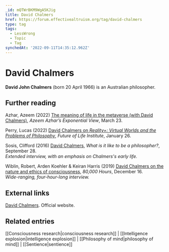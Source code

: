 ```yaml
---
_id: mQTWrBKM9WgA5KJig
title: David Chalmers
href: https://forum.effectivealtruism.org/tag/david-chalmers
type: tag
tags:
  - LessWrong
  - Topic
  - Tag
synchedAt: '2022-09-11T14:35:12.962Z'
---
```

# David Chalmers

**David John Chalmers** (born 20 April 1966) is an Australian philosopher.

Further reading
---------------

Azhar, Azeem (2022) [The meaning of life in the metaverse (with David Chalmers)](https://www.listennotes.com/podcasts/azeem-azhars/the-meaning-of-life-in-the-MpjwEbt5TzU/), *Azeem Azhar’s Exponential View*, March 23.

Perry, Lucas (2022) [David Chalmers on *Reality+: Virtual Worlds and the Problems of Philosophy*](https://futureoflife.org/2022/01/26/david-chalmers-on-reality-virtual-worlds-and-the-problems-of-philosophy/), *Future of Life Institute*, January 26.

Sosis, Clifford (2016) [David Chalmers](http://www.whatisitliketobeaphilosopher.com/#/david-chalmers/), *What is it like to be a philosopher?*, September 28.  
*Extended interview, with an emphasis on Chalmers's early life.*

Wiblin, Robert, Arden Koehler & Keiran Harris (2019) [David Chalmers on the nature and ethics of consciousness](https://80000hours.org/podcast/episodes/david-chalmers-nature-ethics-consciousness/), *80,000 Hours*, December 16.  
*Wide-ranging, four-hour-long interview.*

External links
--------------

[David Chalmers](https://consc.net/). Official website.

Related entries
---------------

[[Consciousness research|consciousness research]] | [[Intelligence explosion|intelligence explosion]] | [[Philosophy of mind|philosophy of mind]] | [[Sentience|sentience]]